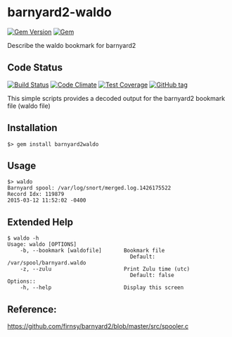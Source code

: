# barnyard2-waldo

[![Gem Version](https://badge.fury.io/rb/barnyard2waldo.png)](http://badge.fury.io/rb/barnyard2waldo)
[![Gem](https://img.shields.io/gem/dt/barnyard2waldo.svg)](http://badge.fury.io/rb/barnyard2waldo)

Describe the waldo bookmark for barnyard2

## Code Status

[![Build Status](https://travis-ci.org/shadowbq/barnyard2-waldo.svg?branch=master)](https://travis-ci.org/shadowbq/barnyard2-waldo)
[![Code Climate](https://codeclimate.com/github/shadowbq/barnyard2-waldo/badges/gpa.svg)](https://codeclimate.com/github/shadowbq/barnyard2-waldo)
[![Test Coverage](https://codeclimate.com/github/shadowbq/barnyard2-waldo/badges/coverage.svg)](https://codeclimate.com/github/shadowbq/barnyard2-waldo)
[![GitHub tag](https://img.shields.io/github/tag/shadowbq/barnyard2-waldo.svg)](http://github.com/shadowbq/barnyard2-waldo)

This simple scripts provides a decoded output for the barnyard2 bookmark file (waldo file)

## Installation

`$> gem install barnyard2waldo`

## Usage

```shell
$> waldo
Barnyard spool: /var/log/snort/merged.log.1426175522
Record Idx: 119879
2015-03-12 11:52:02 -0400
```

## Extended Help

```shell
$ waldo -h
Usage: waldo [OPTIONS]
    -b, --bookmark [waldofile]       Bookmark file
                                       Default: /var/spool/barnyard.waldo
    -z, --zulu                       Print Zulu time (utc)
                                       Default: false
Options::
    -h, --help                       Display this screen

```

## Reference:
https://github.com/firnsy/barnyard2/blob/master/src/spooler.c
